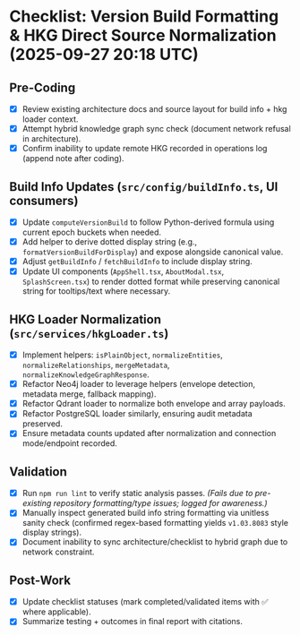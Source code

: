 # Checklist: Version Build Formatting & HKG Direct Source Normalization (2025-09-27 20:18 UTC)

## Pre-Coding
- [x] Review existing architecture docs and source layout for build info + hkg loader context.
- [x] Attempt hybrid knowledge graph sync check (document network refusal in architecture).
- [x] Confirm inability to update remote HKG recorded in operations log (append note after coding).

## Build Info Updates (`src/config/buildInfo.ts`, UI consumers)
- [x] Update `computeVersionBuild` to follow Python-derived formula using current epoch buckets when needed.
- [x] Add helper to derive dotted display string (e.g., `formatVersionBuildForDisplay`) and expose alongside canonical value.
- [x] Adjust `getBuildInfo` / `fetchBuildInfo` to include display string.
- [x] Update UI components (`AppShell.tsx`, `AboutModal.tsx`, `SplashScreen.tsx`) to render dotted format while preserving canonical string for tooltips/text where necessary.

## HKG Loader Normalization (`src/services/hkgLoader.ts`)
- [x] Implement helpers: `isPlainObject`, `normalizeEntities`, `normalizeRelationships`, `mergeMetadata`, `normalizeKnowledgeGraphResponse`.
- [x] Refactor Neo4j loader to leverage helpers (envelope detection, metadata merge, fallback mapping).
- [x] Refactor Qdrant loader to normalize both envelope and array payloads.
- [x] Refactor PostgreSQL loader similarly, ensuring audit metadata preserved.
- [x] Ensure metadata counts updated after normalization and connection mode/endpoint recorded.

## Validation
- [x] Run `npm run lint` to verify static analysis passes. *(Fails due to pre-existing repository formatting/type issues; logged for awareness.)*
- [x] Manually inspect generated build info string formatting via unitless sanity check (confirmed regex-based formatting yields `v1.03.8083` style display strings).
- [x] Document inability to sync architecture/checklist to hybrid graph due to network constraint.

## Post-Work
- [x] Update checklist statuses (mark completed/validated items with ✅ where applicable).
- [x] Summarize testing + outcomes in final report with citations.

